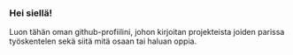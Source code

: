 ### Hei siellä!

Luon tähän oman github-profiilini, johon kirjoitan projekteista joiden parissa työskentelen sekä siitä mitä osaan tai haluan oppia.

<!--
**muuankarski/muuankarski** is a ✨ _special_ ✨ repository because its `README.md` (this file) appears on your GitHub profile.

Here are some ideas to get you started:

- 🔭 I’m currently working on ...
- 🌱 I’m currently learning ...
- 👯 I’m looking to collaborate on ...
- 🤔 I’m looking for help with ...
- 💬 Ask me about ...
- 📫 How to reach me: ...
- 😄 Pronouns: ...
- ⚡ Fun fact: ...
-->
